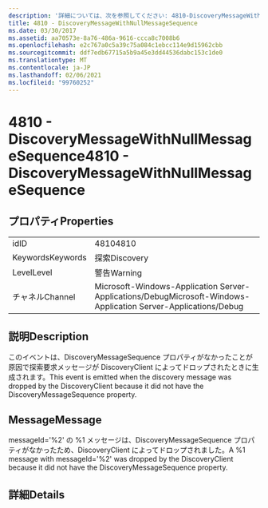 ```yaml
---
description: '詳細については、次を参照してください: 4810-DiscoveryMessageWithNullMessageSequence'
title: 4810 - DiscoveryMessageWithNullMessageSequence
ms.date: 03/30/2017
ms.assetid: aa70573e-8a76-486a-9616-ccca8c7008b6
ms.openlocfilehash: e2c767a0c5a39c75a084c1ebcc114e9d15962cbb
ms.sourcegitcommit: ddf7edb67715a5b9a45e3dd44536dabc153c1de0
ms.translationtype: MT
ms.contentlocale: ja-JP
ms.lasthandoff: 02/06/2021
ms.locfileid: "99760252"
---
```

# <a name="4810---discoverymessagewithnullmessagesequence"></a><span data-ttu-id="cd59a-103">4810 - DiscoveryMessageWithNullMessageSequence</span><span class="sxs-lookup"><span data-stu-id="cd59a-103">4810 - DiscoveryMessageWithNullMessageSequence</span></span>

## <a name="properties"></a><span data-ttu-id="cd59a-104">プロパティ</span><span class="sxs-lookup"><span data-stu-id="cd59a-104">Properties</span></span>  
  
|||  
|-|-|  
|<span data-ttu-id="cd59a-105">id</span><span class="sxs-lookup"><span data-stu-id="cd59a-105">ID</span></span>|<span data-ttu-id="cd59a-106">4810</span><span class="sxs-lookup"><span data-stu-id="cd59a-106">4810</span></span>|  
|<span data-ttu-id="cd59a-107">Keywords</span><span class="sxs-lookup"><span data-stu-id="cd59a-107">Keywords</span></span>|<span data-ttu-id="cd59a-108">探索</span><span class="sxs-lookup"><span data-stu-id="cd59a-108">Discovery</span></span>|  
|<span data-ttu-id="cd59a-109">Level</span><span class="sxs-lookup"><span data-stu-id="cd59a-109">Level</span></span>|<span data-ttu-id="cd59a-110">警告</span><span class="sxs-lookup"><span data-stu-id="cd59a-110">Warning</span></span>|  
|<span data-ttu-id="cd59a-111">チャネル</span><span class="sxs-lookup"><span data-stu-id="cd59a-111">Channel</span></span>|<span data-ttu-id="cd59a-112">Microsoft-Windows-Application Server-Applications/Debug</span><span class="sxs-lookup"><span data-stu-id="cd59a-112">Microsoft-Windows-Application Server-Applications/Debug</span></span>|  
  
## <a name="description"></a><span data-ttu-id="cd59a-113">説明</span><span class="sxs-lookup"><span data-stu-id="cd59a-113">Description</span></span>  

 <span data-ttu-id="cd59a-114">このイベントは、DiscoveryMessageSequence プロパティがなかったことが原因で探索要求メッセージが DiscoveryClient によってドロップされたときに生成されます。</span><span class="sxs-lookup"><span data-stu-id="cd59a-114">This event is emitted when the discovery message was dropped by the DiscoveryClient because it did not have the DiscoveryMessageSequence property.</span></span>  
  
## <a name="message"></a><span data-ttu-id="cd59a-115">Message</span><span class="sxs-lookup"><span data-stu-id="cd59a-115">Message</span></span>  

 <span data-ttu-id="cd59a-116">messageId='%2' の %1 メッセージは、DiscoveryMessageSequence プロパティがなかったため、DiscoveryClient によってドロップされました。</span><span class="sxs-lookup"><span data-stu-id="cd59a-116">A %1 message with messageId='%2' was dropped by the DiscoveryClient because it did not have the DiscoveryMessageSequence property.</span></span>  
  
## <a name="details"></a><span data-ttu-id="cd59a-117">詳細</span><span class="sxs-lookup"><span data-stu-id="cd59a-117">Details</span></span>
